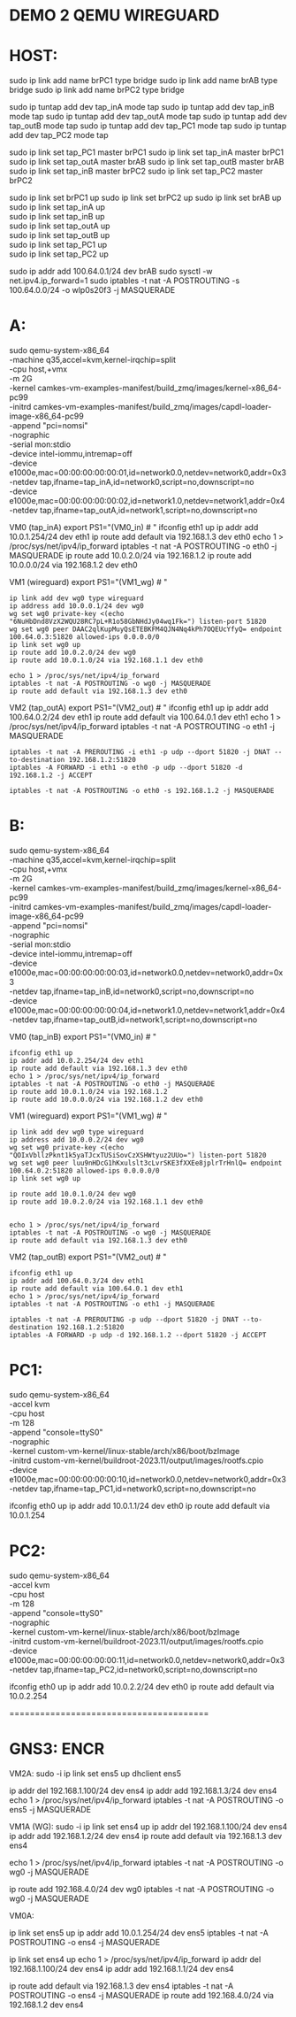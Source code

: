 # DEMO 2 QEMU WIREGUARD

# HOST:
sudo ip link add name brPC1 type bridge
sudo ip link add name brAB type bridge
sudo ip link add name brPC2 type bridge

sudo ip tuntap add dev tap_inA mode tap
sudo ip tuntap add dev tap_inB mode tap
sudo ip tuntap add dev tap_outA mode tap
sudo ip tuntap add dev tap_outB mode tap
sudo ip tuntap add dev tap_PC1 mode tap
sudo ip tuntap add dev tap_PC2 mode tap

sudo ip link set tap_PC1 master brPC1
sudo ip link set tap_inA master brPC1
sudo ip link set tap_outA master brAB
sudo ip link set tap_outB master brAB
sudo ip link set tap_inB master brPC2
sudo ip link set tap_PC2 master brPC2

sudo ip link set brPC1 up
sudo ip link set brPC2 up
sudo ip link set brAB up
sudo ip link set tap_inA up  
sudo ip link set tap_inB up  
sudo ip link set tap_outA up  
sudo ip link set tap_outB up  
sudo ip link set tap_PC1 up  
sudo ip link set tap_PC2 up

sudo ip addr add 100.64.0.1/24 dev brAB
sudo sysctl -w net.ipv4.ip_forward=1
sudo iptables -t nat -A POSTROUTING -s 100.64.0.0/24 -o wlp0s20f3 -j MASQUERADE

# A:
sudo qemu-system-x86_64 \
    -machine q35,accel=kvm,kernel-irqchip=split \
    -cpu host,+vmx \
    -m 2G \
    -kernel camkes-vm-examples-manifest/build_zmq/images/kernel-x86_64-pc99 \
    -initrd camkes-vm-examples-manifest/build_zmq/images/capdl-loader-image-x86_64-pc99 \
    -append "pci=nomsi" \
    -nographic \
    -serial mon:stdio \
    -device intel-iommu,intremap=off \
    -device e1000e,mac=00:00:00:00:00:01,id=network0.0,netdev=network0,addr=0x3 \
    -netdev tap,ifname=tap_inA,id=network0,script=no,downscript=no \
    -device e1000e,mac=00:00:00:00:00:02,id=network1.0,netdev=network1,addr=0x4 \
    -netdev tap,ifname=tap_outA,id=network1,script=no,downscript=no

VM0 (tap_inA)
    export PS1="(VM0_in) # "
    ifconfig eth1 up
    ip addr add 10.0.1.254/24 dev eth1
    ip route add default via 192.168.1.3 dev eth0
    echo 1 > /proc/sys/net/ipv4/ip_forward
    iptables -t nat -A POSTROUTING -o eth0 -j MASQUERADE
    ip route add 10.0.2.0/24 via 192.168.1.2
    ip route add 10.0.0.0/24 via 192.168.1.2 dev eth0

VM1 (wireguard)
    export PS1="(VM1_wg) # "
    
    ip link add dev wg0 type wireguard
    ip address add 10.0.0.1/24 dev wg0
    wg set wg0 private-key <(echo "6NuHbDnd8VzX2WQU28RC7pL+R1o58GbNHdJy04wq1Fk=") listen-port 51820
    wg set wg0 peer DAAC2qlKupMuyQsETEBKFM4QJN4Nq4kPh7OQEUcYfyQ= endpoint 100.64.0.3:51820 allowed-ips 0.0.0.0/0
    ip link set wg0 up
    ip route add 10.0.2.0/24 dev wg0
    ip route add 10.0.1.0/24 via 192.168.1.1 dev eth0
    
    echo 1 > /proc/sys/net/ipv4/ip_forward
    iptables -t nat -A POSTROUTING -o wg0 -j MASQUERADE
    ip route add default via 192.168.1.3 dev eth0


VM2 (tap_outA)
    export PS1="(VM2_out) # "
    ifconfig eth1 up
    ip addr add 100.64.0.2/24 dev eth1
    ip route add default via 100.64.0.1 dev eth1
    echo 1 > /proc/sys/net/ipv4/ip_forward
    iptables -t nat -A POSTROUTING -o eth1 -j MASQUERADE
    
    iptables -t nat -A PREROUTING -i eth1 -p udp --dport 51820 -j DNAT --to-destination 192.168.1.2:51820
    iptables -A FORWARD -i eth1 -o eth0 -p udp --dport 51820 -d 192.168.1.2 -j ACCEPT
    
    iptables -t nat -A POSTROUTING -o eth0 -s 192.168.1.2 -j MASQUERADE

# B:
sudo qemu-system-x86_64 \
    -machine q35,accel=kvm,kernel-irqchip=split \
    -cpu host,+vmx \
    -m 2G \
    -kernel camkes-vm-examples-manifest/build_zmq/images/kernel-x86_64-pc99 \
    -initrd camkes-vm-examples-manifest/build_zmq/images/capdl-loader-image-x86_64-pc99 \
    -append "pci=nomsi" \
    -nographic \
    -serial mon:stdio \
    -device intel-iommu,intremap=off \
    -device e1000e,mac=00:00:00:00:00:03,id=network0.0,netdev=network0,addr=0x3 \
    -netdev tap,ifname=tap_inB,id=network0,script=no,downscript=no \
    -device e1000e,mac=00:00:00:00:00:04,id=network1.0,netdev=network1,addr=0x4 \
    -netdev tap,ifname=tap_outB,id=network1,script=no,downscript=no


VM0 (tap_inB)
    export PS1="(VM0_in) # "

    ifconfig eth1 up
    ip addr add 10.0.2.254/24 dev eth1
    ip route add default via 192.168.1.3 dev eth0
    echo 1 > /proc/sys/net/ipv4/ip_forward
    iptables -t nat -A POSTROUTING -o eth0 -j MASQUERADE
    ip route add 10.0.1.0/24 via 192.168.1.2
    ip route add 10.0.0.0/24 via 192.168.1.2 dev eth0


VM1 (wireguard)
    export PS1="(VM1_wg) # "
    
    ip link add dev wg0 type wireguard
    ip address add 10.0.0.2/24 dev wg0
    wg set wg0 private-key <(echo "QOIxVbllzPknt1k5yaTJcxTUSiSovCzXSHWtyuz2UUo=") listen-port 51820
    wg set wg0 peer luu9nHDcG1hKxulslt3cLvrSKE3fXXEe8jplrTrHnlQ= endpoint 100.64.0.2:51820 allowed-ips 0.0.0.0/0
    ip link set wg0 up

    ip route add 10.0.1.0/24 dev wg0
    ip route add 10.0.2.0/24 via 192.168.1.1 dev eth0

    
    echo 1 > /proc/sys/net/ipv4/ip_forward
    iptables -t nat -A POSTROUTING -o wg0 -j MASQUERADE
    ip route add default via 192.168.1.3 dev eth0


VM2 (tap_outB)
    export PS1="(VM2_out) # "

    ifconfig eth1 up
    ip addr add 100.64.0.3/24 dev eth1
    ip route add default via 100.64.0.1 dev eth1
    echo 1 > /proc/sys/net/ipv4/ip_forward
    iptables -t nat -A POSTROUTING -o eth1 -j MASQUERADE
    
    iptables -t nat -A PREROUTING -p udp --dport 51820 -j DNAT --to-destination 192.168.1.2:51820
    iptables -A FORWARD -p udp -d 192.168.1.2 --dport 51820 -j ACCEPT


# PC1:
sudo qemu-system-x86_64 \
    -accel kvm \
    -cpu host \
    -m 128 \
    -append "console=ttyS0" \
    -nographic \
    -kernel custom-vm-kernel/linux-stable/arch/x86/boot/bzImage \
    -initrd custom-vm-kernel/buildroot-2023.11/output/images/rootfs.cpio \
    -device e1000e,mac=00:00:00:00:00:10,id=network0.0,netdev=network0,addr=0x3 \
    -netdev tap,ifname=tap_PC1,id=network0,script=no,downscript=no

ifconfig eth0 up
ip addr add 10.0.1.1/24 dev eth0
ip route add default via 10.0.1.254

# PC2:
sudo qemu-system-x86_64 \
    -accel kvm \
    -cpu host \
    -m 128 \
    -append "console=ttyS0" \
    -nographic \
    -kernel custom-vm-kernel/linux-stable/arch/x86/boot/bzImage \
    -initrd custom-vm-kernel/buildroot-2023.11/output/images/rootfs.cpio \
    -device e1000e,mac=00:00:00:00:00:11,id=network0.0,netdev=network0,addr=0x3 \
    -netdev tap,ifname=tap_PC2,id=network0,script=no,downscript=no

ifconfig eth0 up
ip addr add 10.0.2.2/24 dev eth0
ip route add default via 10.0.2.254



=======================================
# GNS3: ENCR

VM2A:
sudo -i
ip link set ens5 up
dhclient ens5

ip addr del 192.168.1.100/24 dev ens4
ip addr add 192.168.1.3/24 dev ens4
echo 1 > /proc/sys/net/ipv4/ip_forward
iptables -t nat -A POSTROUTING -o ens5 -j MASQUERADE


VM1A (WG):
sudo -i
ip link set ens4 up
ip addr del 192.168.1.100/24 dev ens4
ip addr add 192.168.1.2/24 dev ens4
ip route add default via 192.168.1.3 dev ens4

echo 1 > /proc/sys/net/ipv4/ip_forward
iptables -t nat -A POSTROUTING -o wg0 -j MASQUERADE

ip route add 192.168.4.0/24 dev wg0
iptables -t nat -A POSTROUTING -o wg0 -j MASQUERADE

VM0A:

ip link set ens5 up
ip addr add 10.0.1.254/24 dev ens5
iptables -t nat -A POSTROUTING -o ens4 -j MASQUERADE

ip link set ens4 up
echo 1 > /proc/sys/net/ipv4/ip_forward
ip addr del 192.168.1.100/24 dev ens4
ip addr add 192.168.1.1/24 dev ens4

ip route add default via 192.168.1.3 dev ens4
iptables -t nat -A POSTROUTING -o ens4 -j MASQUERADE
ip route add 192.168.4.0/24 via 192.168.1.2 dev ens4
